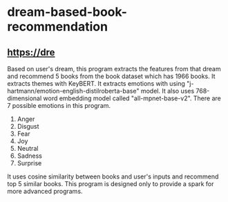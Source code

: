 # dream-based-book-recommendation

## [https://dre](https://dream-based-book-recommendation.streamlit.app/)

Based on user's dream, this program extracts the features from that dream and recommend 5 books from the book dataset which has 1966 books.
It extracts themes with KeyBERT. It extracts emotions with using "j-hartmann/emotion-english-distilroberta-base" model.
It also uses 768-dimensional word embedding model called "all-mpnet-base-v2".
There are 7 possible emotions in this program.
1. Anger
2. Disgust
3. Fear
4. Joy
5. Neutral
6. Sadness
7. Surprise

It uses cosine similarity between books and user's inputs and recommend top 5 similar books.
This program is designed only to provide a spark for more advanced programs.

